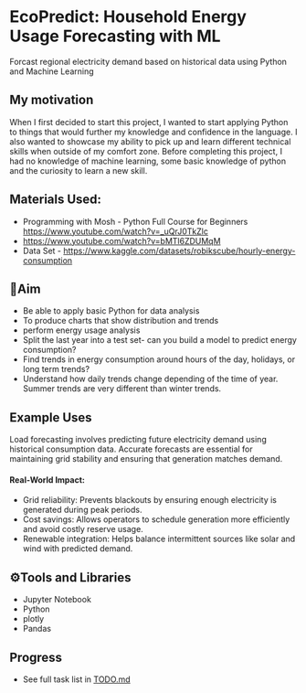 # EcoPredict: Household Energy Usage Forecasting with ML
Forcast regional electricity demand based on historical data using Python and Machine Learning 

## My motivation
When I first decided to start this project, I wanted to start applying Python to things that would further my knowledge and confidence in the language. I also wanted to showcase my ability to pick up and learn different technical skills when outside of my comfort zone. Before completing this project, I had no knowledge of machine learning, some basic knowledge of python and  the curiosity to learn a new skill. 

## Materials Used: 
- Programming with Mosh - Python Full Course for Beginners https://www.youtube.com/watch?v=_uQrJ0TkZlc
- https://www.youtube.com/watch?v=bMTl6ZDUMqM
- Data Set - https://www.kaggle.com/datasets/robikscube/hourly-energy-consumption

## 🎯Aim
- Be able to apply basic Python for data analysis 
- To produce charts that show distribution and trends
- perform energy usage analysis
- Split the last year into a test set- can you build a model to predict energy consumption?
- Find trends in energy consumption around hours of the day, holidays, or long term trends?
- Understand how daily trends change depending of the time of year. Summer trends are very different than winter trends.

## Example Uses
Load forecasting involves predicting future electricity demand using historical consumption data. Accurate forecasts are essential for maintaining grid stability and ensuring that generation matches demand.

#### Real-World Impact:
- Grid reliability: Prevents blackouts by ensuring enough electricity is generated during peak periods.
- Cost savings: Allows operators to schedule generation more efficiently and avoid costly reserve usage.
- Renewable integration: Helps balance intermittent sources like solar and wind with predicted demand.

## ⚙️Tools and Libraries 
- Jupyter Notebook
- Python
- plotly
- Pandas 

## Progress 
- See full task list in [TODO.md](TODO.md)
